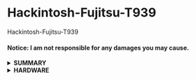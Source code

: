 # Hackintosh-Fujitsu-T939
Hackintosh-Fujitsu-T939

#### Notice: I am not responsible for any damages you may cause.

<details>
<summary><strong> SUMMARY </strong></summary>
<br>

| MacOS          | OpenCore | Repo                                                                                     |
| ---------------| -------- | ---------------------------------------------------------------------------------------- |
| Sonoma 14.0    | 0.9.5    | <a href="https://github.com/poville/Hackintosh-Fujitsu-T939/tree/OC095Mac14.0">Here       | 
| Sequoia 15.0.1 | 1.0.2    | <a href="https://github.com/poville/Hackintosh-Fujitsu-T939/tree/OC102Mac15.0.1">Here     |

</details>
<details>
<summary><strong> HARDWARE </strong></summary>
<br>

| Category  | Fujistsu T939            |
| --------- | ------------------------ |
| Board     | Lifebook T939            |
| CPU       | Intel Core i5-8365U      |
| SSD       | KINGSTON SNV2S1000G(1T)  |
| Graphics  | Intel UHD 620            |
| Display   | SHP141B LQ133M1JW01(13'1K)   |
| Network   | Intel L219-LM            |
| WiFi      | Intel Wireless-AC9569    |
| BlueTooth | Intel Wireless-AC9569    |
| Audio     | Realtek ALC255           |


</details>
